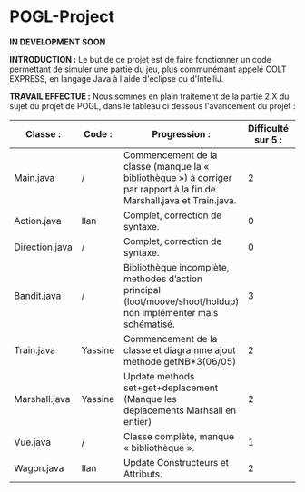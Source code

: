 # POGL-Project

******IN DEVELOPMENT SOON******


**INTRODUCTION :**
Le but de ce projet est de faire fonctionner un code permettant de simuler une partie du jeu, plus communémant appelé COLT EXPRESS, en langage Java à l'aide d'eclipse ou d'IntelliJ.

**TRAVAIL EFFECTUE :**
Nous sommes en plain traitement de la partie 2.X du sujet du projet de POGL, dans le tableau ci dessous l'avancement du projet :


Classe : |	Code : |	Progression : |	Difficulté sur 5 : | Compléter/Corriger : |
---------|---------|----------------|--------------------|----------------------|                  
Main.java |	/	|Commencement de la classe (manque la « bibliothèque ») à corriger par rapport à la fin de Marshall.java et Train.java. |	2| [ ]
Action.java |	Ilan	|Complet, correction de syntaxe. |	0| [x]
Direction.java |	/|	Complet, correction de syntaxe. |	0| [x]
Bandit.java |	/	|Bibliothèque incomplète, methodes d’action principal (loot/moove/shoot/holdup) non implémenter mais schématisé. |	3| [ ]
Train.java |	Yassine|	Commencement de la classe et diagramme ajout methode getNB*3(06/05) |	2| [ ]
Marshall.java |	Yassine	|Update methods set+get+deplacement (Manque les deplacements Marhsall en entier) |	2| [ ]
Vue.java |	/	|Classe complète, manque « bibliothèque ». |	1| [ ]
Wagon.java | Ilan | Update Constructeurs et Attributs. | 2 | [ ]
